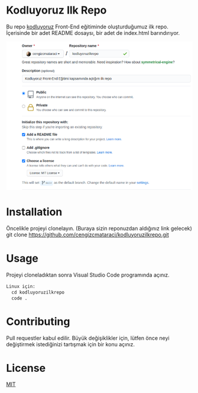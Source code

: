 # Kodluyoruz Ilk Repo
Bu repo [kodluyoruz](https://kodluyoruz.org) Front-End eğitiminde oluşturduğumuz ilk repo. İçerisinde bir adet README dosaysı, bir adet de index.html barındırıyor.

![ödev görseli](https://github.com/Kodluyoruz/taskforce/blob/main/git/odev1/figures/github.png)

# Installation
Öncelikle projeyi clonelayın. (Buraya sizin reponuzdan aldığınız link gelecek)
    git clone https://github.com/cengizcmataraci/kodluyoruzilkrepo.git

# Usage
Projeyi cloneladıktan sonra Visual Studio Code programında açınız. 

    Linux için: 
      cd kodluyoruzilkrepo
      code .

# Contributing
Pull requestler kabul edilir. Büyük değişiklikler için, lütfen önce neyi değiştirmek istediğinizi tartışmak için bir konu açınız. 


# License
[MIT](https://choosealicense.com/licenses/mit/)
